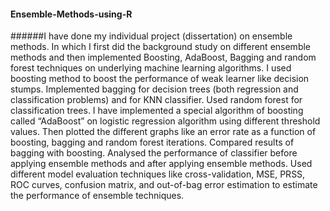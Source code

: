 #### Ensemble-Methods-using-R
######I have done my individual project (dissertation) on ensemble methods. In which I first did the background study on different ensemble methods and then implemented Boosting, AdaBoost, Bagging and random forest techniques on underlying machine learning algorithms. I used boosting method to boost the performance of weak learner like decision stumps. Implemented bagging for decision trees (both regression and classification problems) and for KNN classifier. Used random forest for classification trees. I have implemented a special algorithm of boosting called “AdaBoost” on logistic regression algorithm using different threshold values. Then plotted the different graphs like an error rate as a function of boosting, bagging and random forest iterations. Compared results of bagging with boosting. Analysed the performance of classifier before applying ensemble methods and after applying ensemble methods. Used different model evaluation techniques like cross-validation, MSE, PRSS, ROC curves, confusion matrix, and out-of-bag error estimation to estimate the performance of ensemble techniques.
